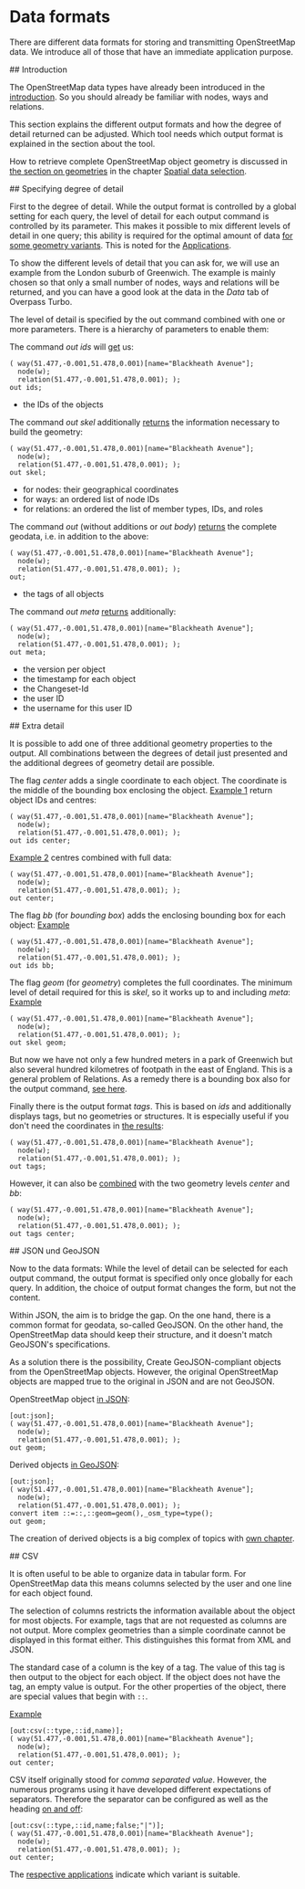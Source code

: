 Data formats
============

There are different data formats for storing and transmitting OpenStreetMap data. We introduce all of those that have an immediate application purpose.

<a name="scope"/>
<!-- The title was translated to "demarcation" but from the context I think introduction may be better -->
## Introduction

The OpenStreetMap data types have already been introduced in the [introduction](../preface/osm_data_model.md). So you should already be familiar with nodes, ways and relations.

This section explains the different output formats and how the degree of detail returned can be adjusted. Which tool needs which output format is explained in the section about the tool.

How to retrieve complete OpenStreetMap object geometry is discussed in [the section on geometries](../full_data/osm_types.md) in the chapter [Spatial data selection](../full_data/index.md).

<a name="faithful"/>
## Specifying degree of detail

First to the degree of detail. While the output format is controlled by a global setting for each query, the level of detail for each output command is controlled by its parameter. This makes it possible to mix different levels of detail in one query; this ability is required for the optimal amount of data [for some geometry variants](../full_data/osm_types.md#full). This is noted for the [Applications](index.md).

To show the different levels of detail that you can ask for, we will use an example from the London suburb of Greenwich. The example is mainly chosen so that only a small number of nodes, ways and relations will be returned, and you can have a good look at the data in the _Data_ tab of Overpass Turbo.

The level of detail is specified by the out command combined with one or more parameters. There is a hierarchy of parameters to enable them:

<!--- Should there be an entry for out count ? --->

The command _out ids_ will [get](https://overpass-turbo.eu/?lat=51.4775&lon=0.0&zoom=16&Q=%28%20way%2851%2E477%2C%2D0%2E001%2C51%2E478%2C0%2E001%29%5Bname%3D%22Blackheath%20Avenue%22%5D%3B%0A%20%20node%28w%29%3B%0A%20%20relation%2851%2E477%2C%2D0%2E001%2C51%2E478%2C0%2E001%29%3B%20%29%3B%0Aout%20ids%3B) us:

    ( way(51.477,-0.001,51.478,0.001)[name="Blackheath Avenue"];
      node(w);
      relation(51.477,-0.001,51.478,0.001); );
    out ids;

* the IDs of the objects

The command _out skel_ additionally [returns](https://overpass-turbo.eu/?lat=51.4775&lon=0.0&zoom=16&Q=%28%20way%2851%2E477%2C%2D0%2E001%2C51%2E478%2C0%2E001%29%5Bname%3D%22Blackheath%20Avenue%22%5D%3B%0A%20%20node%28w%29%3B%0A%20%20relation%2851%2E477%2C%2D0%2E001%2C51%2E478%2C0%2E001%29%3B%20%29%3B%0Aout%20skel%3B)  the information  necessary to build the geometry:

    ( way(51.477,-0.001,51.478,0.001)[name="Blackheath Avenue"];
      node(w);
      relation(51.477,-0.001,51.478,0.001); );
    out skel;
    
* for nodes: their geographical coordinates
* for ways: an ordered list of node IDs
* for relations: an ordered the list of member types, IDs, and roles

The command _out_ (without additions or _out body_) [returns](https://overpass-turbo.eu/?lat=51.4775&lon=0.0&zoom=16&Q=%28%20way%2851%2E477%2C%2D0%2E001%2C51%2E478%2C0%2E001%29%5Bname%3D%22Blackheath%20Avenue%22%5D%3B%0A%20%20node%28w%29%3B%0A%20%20relation%2851%2E477%2C%2D0%2E001%2C51%2E478%2C0%2E001%29%3B%20%29%3B%0Aout%3B) the complete geodata, i.e. in addition to the above:

    ( way(51.477,-0.001,51.478,0.001)[name="Blackheath Avenue"];
      node(w);
      relation(51.477,-0.001,51.478,0.001); );
    out;
  
  * the tags of all objects
  
The command _out meta_ [returns](https://overpass-turbo.eu/?lat=51.4775&lon=0.0&zoom=16&Q=%28%20way%2851%2E477%2C%2D0%2E001%2C51%2E478%2C0%2E001%29%5Bname%3D%22Blackheath%20Avenue%22%5D%3B%0A%20%20node%28w%29%3B%0A%20%20relation%2851%2E477%2C%2D0%2E001%2C51%2E478%2C0%2E001%29%3B%20%29%3B%0Aout%20meta%3B) additionally:
   
    ( way(51.477,-0.001,51.478,0.001)[name="Blackheath Avenue"];
      node(w);
      relation(51.477,-0.001,51.478,0.001); );
    out meta;

* the version per object
* the timestamp for each object
* the Changeset-Id
* the user ID
* the username for this user ID

<!--- Does the out attribution command exist or is it planned for a future version?

Finally, the _out attribution_ command returns the following data:

However, this last level of detail concerns data which, according to the prevailing opinion, fall under data protection. Therefore an [increased effort](../analysis/index.md) is necessary. Since this data is not required for any of the applications discussed in this chapter, we will dispense with an example here.
--->

<a name="extras"/>
## Extra detail

It is possible to add one of three additional geometry properties to the output. All combinations between the degrees of detail just presented and the additional degrees of geometry detail are possible.

The flag _center_ adds a single coordinate to each object. The coordinate is the middle of the bounding box enclosing the object. [Example 1](https://overpass-turbo.eu/?lat=51.4775&lon=0.0&zoom=16&Q=%28%20way%2851%2E477%2C%2D0%2E001%2C51%2E478%2C0%2E001%29%5Bname%3D%22Blackheath%20Avenue%22%5D%3B%0A%20%20node%28w%29%3B%0A%20%20relation%2851%2E477%2C%2D0%2E001%2C51%2E478%2C0%2E001%29%3B%20%29%3B%0Aout%20ids%20center%3B) return object IDs and centres: 

    ( way(51.477,-0.001,51.478,0.001)[name="Blackheath Avenue"];
      node(w);
      relation(51.477,-0.001,51.478,0.001); );
    out ids center;

[Example 2](https://overpass-turbo.eu/?lat=51.4775&lon=0.0&zoom=16&Q=%28%20way%2851%2E477%2C%2D0%2E001%2C51%2E478%2C0%2E001%29%5Bname%3D%22Blackheath%20Avenue%22%5D%3B%0A%20%20node%28w%29%3B%0A%20%20relation%2851%2E477%2C%2D0%2E001%2C51%2E478%2C0%2E001%29%3B%20%29%3B%0Aout%20center%3B) centres combined with full data:

    ( way(51.477,-0.001,51.478,0.001)[name="Blackheath Avenue"];
      node(w);
      relation(51.477,-0.001,51.478,0.001); );
    out center;

The flag _bb_ (for _bounding box_) adds the enclosing bounding box for each object: [Example](https://overpass-turbo.eu/?lat=51.4775&lon=0.0&zoom=16&Q=%28%20way%2851%2E477%2C%2D0%2E001%2C51%2E478%2C0%2E001%29%5Bname%3D%22Blackheath%20Avenue%22%5D%3B%0A%20%20node%28w%29%3B%0A%20%20relation%2851%2E477%2C%2D0%2E001%2C51%2E478%2C0%2E001%29%3B%20%29%3B%0Aout%20ids%20bb%3B)

    ( way(51.477,-0.001,51.478,0.001)[name="Blackheath Avenue"];
      node(w);
      relation(51.477,-0.001,51.478,0.001); );
    out ids bb;

The flag _geom_ (for _geometry_) completes the full coordinates. The minimum level of detail required for this is _skel_, so it works up to and including _meta_: [Example](https://overpass-turbo.eu/?lat=51.4775&lon=0.0&zoom=16&Q=%28%20way%2851%2E477%2C%2D0%2E001%2C51%2E478%2C0%2E001%29%5Bname%3D%22Blackheath%20Avenue%22%5D%3B%0A%20%20node%28w%29%3B%0A%20%20relation%2851%2E477%2C%2D0%2E001%2C51%2E478%2C0%2E001%29%3B%20%29%3B%0Aout%20skel%20geom%3B)

    ( way(51.477,-0.001,51.478,0.001)[name="Blackheath Avenue"];
      node(w);
      relation(51.477,-0.001,51.478,0.001); );
    out skel geom;

But now we have not only a few hundred meters in a park of Greenwich but also several hundred kilometres of footpath in the east of England. This is a general problem of Relations. As a remedy there is a bounding box also for the output command, [see here](../full_data/bbox.md#crop).

Finally there is the output format _tags_. This is based on _ids_ and additionally displays tags, but no geometries or structures. It is especially useful if you don't need the coordinates in [the results](https://overpass-turbo.eu/?lat=51.4775&lon=0.0&zoom=16&Q=%28%20way%2851%2E477%2C%2D0%2E001%2C51%2E478%2C0%2E001%29%5Bname%3D%22Blackheath%20Avenue%22%5D%3B%0A%20%20node%28w%29%3B%0A%20%20relation%2851%2E477%2C%2D0%2E001%2C51%2E478%2C0%2E001%29%3B%20%29%3B%0Aout%20tags%3B):

    ( way(51.477,-0.001,51.478,0.001)[name="Blackheath Avenue"];
      node(w);
      relation(51.477,-0.001,51.478,0.001); );
    out tags;

However, it can also be [combined](https://overpass-turbo.eu/?lat=51.4775&lon=0.0&zoom=16&Q=%28%20way%2851%2E477%2C%2D0%2E001%2C51%2E478%2C0%2E001%29%5Bname%3D%22Blackheath%20Avenue%22%5D%3B%0A%20%20node%28w%29%3B%0A%20%20relation%2851%2E477%2C%2D0%2E001%2C51%2E478%2C0%2E001%29%3B%20%29%3B%0Aout%20tags%20center%3B) with the two geometry levels _center_ and _bb_:

    ( way(51.477,-0.001,51.478,0.001)[name="Blackheath Avenue"];
      node(w);
      relation(51.477,-0.001,51.478,0.001); );
    out tags center;

<a name="json"/>
## JSON und GeoJSON

Now to the data formats: While the level of detail can be selected for each output command, the output format is specified only once globally for each query. In addition, the choice of output format changes the form, but not the content.

Within JSON, the aim is to bridge the gap. On the one hand, there is a common format for geodata, so-called GeoJSON. On the other hand, the OpenStreetMap data should keep their structure, and it doesn't match GeoJSON's specifications.

As a solution there is the possibility, Create GeoJSON-compliant objects from the OpenStreetMap objects. However, the original OpenStreetMap objects are mapped true to the original in JSON and are not GeoJSON.

OpenStreetMap object [in JSON](https://overpass-turbo.eu/?lat=51.4775&lon=0.0&zoom=16&Q=%5Bout%3Ajson%5D%3B%0A%28%20way%2851%2E477%2C%2D0%2E001%2C51%2E478%2C0%2E001%29%5Bname%3D%22Blackheath%20Avenue%22%5D%3B%0A%20%20node%28w%29%3B%0A%20%20relation%2851%2E477%2C%2D0%2E001%2C51%2E478%2C0%2E001%29%3B%20%29%3B%0Aout%20geom%3B):

    [out:json];
    ( way(51.477,-0.001,51.478,0.001)[name="Blackheath Avenue"];
      node(w);
      relation(51.477,-0.001,51.478,0.001); );
    out geom;
    
   Derived objects [in GeoJSON](https://overpass-turbo.eu/?lat=51.4775&lon=0.0&zoom=16&Q=%5Bout%3Ajson%5D%3B%0A%28%20way%2851%2E477%2C%2D0%2E001%2C51%2E478%2C0%2E001%29%5Bname%3D%22Blackheath%20Avenue%22%5D%3B%0A%20%20node%28w%29%3B%0A%20%20relation%2851%2E477%2C%2D0%2E001%2C51%2E478%2C0%2E001%29%3B%20%29%3B%0Aconvert%20item%20%3A%3A%3D%3A%3A%2C%3A%3Ageom%3Dgeom%28%29%2C_osm_type%3Dtype%28%29%3B%0Aout%20geom%3B):

    [out:json];
    ( way(51.477,-0.001,51.478,0.001)[name="Blackheath Avenue"];
      node(w);
      relation(51.477,-0.001,51.478,0.001); );
    convert item ::=::,::geom=geom(),_osm_type=type();
    out geom;
The creation of derived objects is a big complex of topics with [own chapter](../counting/index.md).

<a name="csv"/>
## CSV

It is often useful to be able to organize data in tabular form. For OpenStreetMap data this means columns selected by the user and one line for each object found.

The selection of columns restricts the information available about the object for most objects. For example, tags that are not requested as columns are not output. More complex geometries than a simple coordinate cannot be displayed in this format either. This distinguishes this format from XML and JSON.

The standard case of a column is the key of a tag. The value of this tag is then output to the object for each object. If the object does not have the tag, an empty value is output. For the other properties of the object, there are special values that begin with `::`.

[Example](https://overpass-turbo.eu/?lat=51.4775&lon=0.0&zoom=16&Q=%5Bout%3Acsv%28%3A%3Atype%2C%3A%3Aid%2Cname%29%5D%3B%0A%28%20way%2851%2E477%2C%2D0%2E001%2C51%2E478%2C0%2E001%29%5Bname%3D%22Blackheath%20Avenue%22%5D%3B%0A%20%20node%28w%29%3B%0A%20%20relation%2851%2E477%2C%2D0%2E001%2C51%2E478%2C0%2E001%29%3B%20%29%3B%0Aout%20center%3B)

    [out:csv(::type,::id,name)];
    ( way(51.477,-0.001,51.478,0.001)[name="Blackheath Avenue"];
      node(w);
      relation(51.477,-0.001,51.478,0.001); );
    out center;
    
CSV itself originally stood for _comma separated value_. However, the numerous programs using it have developed different expectations of separators. Therefore the separator can be configured as well as the heading [on and off](https://overpass-turbo.eu/?lat=51.4775&lon=0.0&zoom=16&Q=%5Bout%3Acsv%28%3A%3Atype%2C%3A%3Aid%2Cname%3Bfalse%3B%22%7C%22%29%5D%3B%0A%28%20way%2851%2E477%2C%2D0%2E001%2C51%2E478%2C0%2E001%29%5Bname%3D%22Blackheath%20Avenue%22%5D%3B%0A%20%20node%28w%29%3B%0A%20%20relation%2851%2E477%2C%2D0%2E001%2C51%2E478%2C0%2E001%29%3B%20%29%3B%0Aout%20center%3B):

    [out:csv(::type,::id,name;false;"|")];
    ( way(51.477,-0.001,51.478,0.001)[name="Blackheath Avenue"];
      node(w);
      relation(51.477,-0.001,51.478,0.001); );
    out center;

The [respective applications](index.md) indicate which variant is suitable.
<!--stackedit_data:
eyJoaXN0b3J5IjpbLTMyMTI4MDk0MCwtMTIwMDM4NDgxOSwtMj
AxMTgxNDU5MSwxMDMzNTI3Mjc4LDEzNjY3MzE3NDcsLTU3MDI4
Njc0OSwxMzAwMjE1MjM5LC02NTI2ODIwNzIsMTc4MjkyNDY0Ny
wxNzg2MTUwMjc3LDcxODc3NDM3OF19
-->
